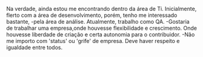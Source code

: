 Na verdade, ainda estou me encontrando dentro da área de Ti. Inicialmente, flerto com a área de desenvolvimento, porém, tenho me interessado bastante,
-pela área de análise. Atualmente, trabalho como QA.
-Gostaria de trabalhar uma empresa,onde houvesse flexibilidade e crescimento. Onde houvesse liberdade de criação e certa autonomia para o contribuidor.
-Não me importo com 'status' ou 'grife' de empresa. Deve haver respeito e igualdade entre todos.

